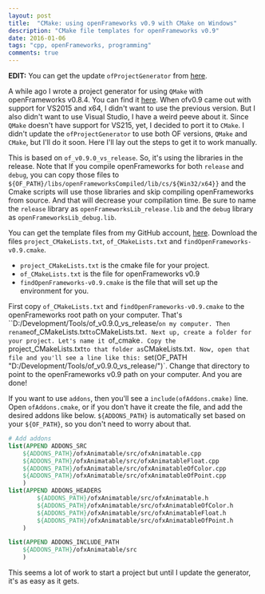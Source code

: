 ```yaml
---
layout: post
title:  "CMake: using openFrameworks v0.9 with CMake on Windows"
description: "CMake file templates for openFrameworks v0.9"
date: 2016-01-06
tags: "cpp, openFrameworks, programming"
comments: true
---
```


**EDIT:** You can get the update `ofProjectGenerator` from [here][ofproject_generator_release_link].


A while ago I wrote a project generator for using `QMake` with openFrameworks v0.8.4. You can find it [here][ofproject_generator_link]. When ofv0.9 came out with support for VS2015 and x64, I didn't want to use the previous version. But I also didn't want to use Visual Studio, I have a weird peeve about it. Since `QMake` doesn't have support for VS215, yet, I decided to port it to `CMake`. I didn't update the `ofProjectGenerator` to use both OF versions, `QMake` and `CMake`, but I'll do it soon. Here I'll lay out the steps to get it to work manually.

This is based on `of_v0.9.0_vs_release`. So, it's using the libraries in the release. Note that If you compile openFrameworks for both `release` and `debug`, you can copy those files to `${OF_PATH}/libs/openFrameworksCompiled/lib/cs/${Win32/x64}}` and the Cmake scripts will use those libraries and skip compiling openFrameworks from source. And that will decrease your compilation time. Be sure to name the `release` library as `openFrameworksLib_release.lib` and the `debug` library as `openFrameworksLib_debug.lib`.

You can get the template files from my GitHub account, [here][cmake_template_link]. Download the files `project_CMakeLists.txt`, `of_CMakeLists.txt` and `findOpenFrameworks-v0.9.cmake`.


- `project_CMakeLists.txt` is the cmake file for your project.
- `of_CMakeLists.txt` is the file for openFrameworks v0.9
- `findOpenFrameworks-v0.9.cmake` is the file that will set up the environment for you.


First copy `of_CMakeLists.txt` and `findOpenFrameworks-v0.9.cmake` to the openFrameworks root path on your computer. That's ``D:/Development/Tools/of_v0.9.0_vs_release/` on my computer. Then rename `of_CMakeLists.txt` to `CMakeLists.txt`.
Next up, create a folder for your project. Let's name it `of_cmake`. Copy the `project_CMakeLists.txt` to that folder as `CMakeLists.txt`. Now, open that file and you'll see a line like this: `set(OF_PATH "D:/Development/Tools/of_v0.9.0_vs_release/")`. Change that directory to point to the openFrameworks v0.9 path on your computer. And you are done!

If you want to use `addons`, then you'll see a `include(ofAddons.cmake)` line. Open `ofAddons.cmake`, or if you don't have it create the file, and add the desired addons like below. `${ADDONS_PATH}` is automatically set based on your `${OF_PATH}`, so you don't need to worry about that.

```cmake
# Add addons
list(APPEND ADDONS_SRC
    ${ADDONS_PATH}/ofxAnimatable/src/ofxAnimatable.cpp
    ${ADDONS_PATH}/ofxAnimatable/src/ofxAnimatableFloat.cpp
    ${ADDONS_PATH}/ofxAnimatable/src/ofxAnimatableOfColor.cpp
    ${ADDONS_PATH}/ofxAnimatable/src/ofxAnimatableOfPoint.cpp
    )
list(APPEND ADDONS_HEADERS
        ${ADDONS_PATH}/ofxAnimatable/src/ofxAnimatable.h
        ${ADDONS_PATH}/ofxAnimatable/src/ofxAnimatableOfColor.h
        ${ADDONS_PATH}/ofxAnimatable/src/ofxAnimatableFloat.h
        ${ADDONS_PATH}/ofxAnimatable/src/ofxAnimatableOfPoint.h
    )

list(APPEND ADDONS_INCLUDE_PATH
    ${ADDONS_PATH}/ofxAnimatable/src
    )
```

This seems a lot of work to start a project but until I update the generator, it's as easy as it gets.

[ofproject_generator_link]: https://github.com/Furkanzmc/ofQProjectGenerator
[cmake_template_link]: https://github.com/Furkanzmc/ofQProjectGenerator/tree/master/data
[ofproject_generator_release_link]: https://github.com/Furkanzmc/ofQProjectGenerator/releases/tag/0.2
